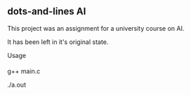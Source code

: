 dots-and-lines AI
----

This project was an assignment for a university course on AI.  

It has been left in it's original state.


Usage
####

g++ main.c

./a.out

